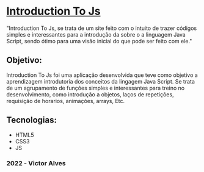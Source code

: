 
<h1><a href="https://victoralvesfarias.github.io/Introduction-To-Js/">Introduction To Js</a></h1>
    <p >
          "Introduction To Js, se trata de um site feito com o intuito de trazer códigos simples e interessantes para a introdução da sobre o  a linguagem Java Script, sendo ótimo para uma visão inicial do que pode ser feito com ele."
    </p>
<h2>Objetivo:</h2>
    <p>
         Introduction To Js foi uma aplicação desenvolvida que teve como objetivo a aprendizagem introdutoria dos conceitos da lingagem Java Script. Se trata de um agrupamento de funções simples e interessantes para treino no desenvolvimento, como introdução a objetos, laços de repetições, requisição de horarios, animações, arrays, Etc.
    </p>
    <p>
<h2>Tecnologias:</h2>
    <ul>
        <li>HTML5
        <li>CSS3
        <li>JS
    </ul>
<h3>2022 - Victor Alves</h3>
 
 
